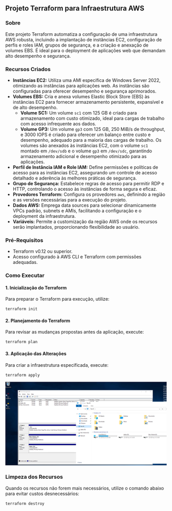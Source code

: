 ## Projeto Terraform para Infraestrutura AWS

### Sobre
Este projeto Terraform automatiza a configuração de uma infraestrutura AWS robusta, incluindo a implantação de instâncias EC2, configuração de perfis e roles IAM, grupos de segurança, e a criação e anexação de volumes EBS. É ideal para o deployment de aplicações web que demandam alto desempenho e segurança.

### Recursos Criados
- **Instâncias EC2:** Utiliza uma AMI específica de Windows Server 2022, otimizando as instâncias para aplicações web. As instâncias são configuradas para oferecer desempenho e segurança aprimorados.
- **Volumes EBS:** Cria e anexa volumes Elastic Block Store (EBS) às instâncias EC2 para fornecer armazenamento persistente, expansível e de alto desempenho.
    - **Volume SC1:** Um volume `sc1` com 125 GB é criado para armazenamento com custo otimizado, ideal para cargas de trabalho com acesso infrequente aos dados.
    - **Volume GP3:** Um volume `gp3` com 125 GB, 250 MiB/s de throughput, e 3000 IOPS é criado para oferecer um balanço entre custo e desempenho, adequado para a maioria das cargas de trabalho.
      Os volumes são anexados às instâncias EC2, com o volume `sc1` montado em `/dev/sdb` e o volume `gp3` em `/dev/sdc`, garantindo armazenamento adicional e desempenho otimizado para as aplicações.
- **Perfil de Instância IAM e Role IAM:** Define permissões e políticas de acesso para as instâncias EC2, assegurando um controle de acesso detalhado e aderência às melhores práticas de segurança.
- **Grupo de Segurança:** Estabelece regras de acesso para permitir RDP e HTTP, controlando o acesso às instâncias de forma segura e eficaz.
- **Provedores Terraform:** Configura os provedores `aws`, definindo a região e as versões necessárias para a execução do projeto.
- **Dados AWS:** Emprega data sources para selecionar dinamicamente VPCs padrão, subnets e AMIs, facilitando a configuração e o deployment da infraestrutura.
- **Variáveis:** Permite a customização da região AWS onde os recursos serão implantados, proporcionando flexibilidade ao usuário.

### Pré-Requisitos
- Terraform v0.12 ou superior.
- Acesso configurado à AWS CLI e Terraform com permissões adequadas.

### Como Executar

#### 1. Inicialização do Terraform
Para preparar o Terraform para execução, utilize:
```bash
terraform init
```

#### 2. Planejamento do Terraform
Para revisar as mudanças propostas antes da aplicação, execute:
```bash
terraform plan
```

#### 3. Aplicação das Alterações
Para criar a infraestrutura especificada, execute:
```bash
terraform apply
```
![anexando_ebs_ec2_windows.png](anexando_ebs_ec2_windows.png)

### Limpeza dos Recursos
Quando os recursos não forem mais necessários, utilize o comando abaixo para evitar custos desnecessários:
```bash
terraform destroy
```